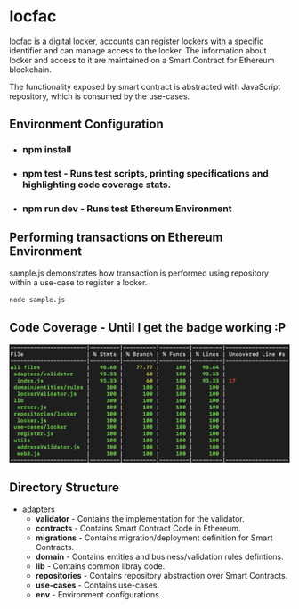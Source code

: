 # locfac

locfac is a digital locker, accounts can register lockers with a specific identifier and can manage access to the locker.
The information about locker and access to it are maintained on a Smart Contract for Ethereum blockchain.

The functionality exposed by smart contract is abstracted with JavaScript repository, which is consumed by the use-cases.

## Environment Configuration
- ### npm install
- ### npm test - Runs test scripts, printing specifications and highlighting code coverage stats.
- ### npm run dev - Runs test Ethereum Environment

## Performing transactions on Ethereum Environment
sample.js demonstrates how transaction is performed using repository within a use-case to register a locker.

```bash
node sample.js
```

## Code Coverage - Until I get the badge working :P
![Code Coverage](./docs/code-coverage.png)

## Directory Structure
- adapters
    - **validator** - Contains the implementation for the validator.
    - **contracts** - Contains Smart Contract Code in Ethereum.
    - **migrations** - Contains migration/deployment definition for Smart Contracts.
    - **domain** - Contains entities and business/validation rules defintions.
    - **lib** - Contains common libray code.
    - **repositories** - Contains repository abstraction over Smart Contracts.
    - **use-cases** - Contains use-cases.
    - **env** - Environment configurations.
